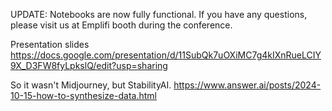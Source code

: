 UPDATE: Notebooks are now fully functional. If you have any questions, please visit us at Emplifi booth during the conference.

Presentation slides
https://docs.google.com/presentation/d/11SubQk7uOXiMC7g4kIXnRueLCIY9X_D3FW8fyLpkslQ/edit?usp=sharing

So it wasn't Midjourney, but StabilityAI.
https://www.answer.ai/posts/2024-10-15-how-to-synthesize-data.html
